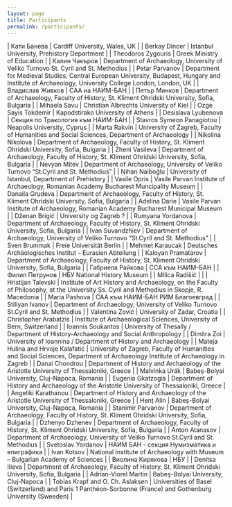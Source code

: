 ```yaml
---
layout: page
title: Participants
permalink: /participants/
---
```

| Кати Банева | Cardiff University, Wales, UK |
| Berkay Dincer | Istanbul University, Prehistory Department |
| Theodoros Zygouris | Greek Ministry of Education |
| Калин Чакъров | Department of Archaeology, University of Veliko Turnovo St. Cyril and St. Methodius |
| Petar Parvanov | Department for Medieval Studies, Central European University, Budapest, Hungary and Institute of Archaeology, University College London, London, UK |
| Владислав Живков | САА на НАИМ-БАН |
| Петър Минков | Department of Archaeology, Faculty of History, St. Kliment Ohridski University, Sofia, Bulgaria |
| Mihaela Savu | Christian Albrechts University of Kiel |
| Ozge Sayis Tokdemir | Kapodstirako University of Athens |
| Desislava Lyubenova | Секция по Тракология към НАИМ-БАН |
| Stavros Symeon Panagiotou | Neapolis University, Cyprus |
| Marta Rakvin | University of Zagreb, Faculty of Humanities and Social Sciences, Department of Archaeology |
| Nikolina Nikolova  | Department of Archaeology, Faculty of History, St. Kliment Ohridski University, Sofia, Bulgaria |
| Zheni Vasileva | Department of Archaeology, Faculty of History, St. Kliment Ohridski University, Sofia, Bulgaria |
| Nevyan Mitev | Department of Archaeology, University of Veliko Turnovo “St.Cyril and St. Methodius” |
| Nihan Naiboğlu | University of Istanbul, Department of Prehistory |
| Vasile Opris | Vasile Parvan Institute of Archaeology, Romanian Academy Bucharest Muncipality Museum |
| Danaila Grudeva | Department of Archaeology, Faculty of History, St. Kliment Ohridski University, Sofia, Bulgaria |
| Adelina Darie | Vasile Parvan Institute of Archaeology, Romanian Academy Bucharest Municipal Museum |
| Dženan Brigić | University og Zagreb ? |
| Rumyana Yordanova | Department of Archaeology, Faculty of History, St. Kliment Ohridski University, Sofia, Bulgaria |
| Ivan Suvandzhiev | Department of Archaeology, University of Veliko Turnovo “St.Cyril and St. Methodius” |
| Sven Brummak | Freie Universität Berlin |
| Mehmet Karaucak | Deutsches Archäologisches Institut – Eurasien Abteilung |
| Kaloyan Pramatarov | Department of Archaeology, Faculty of History, St. Kliment Ohridski University, Sofia, Bulgaria |
| Габриела Райкова | ССА към НАИМ-БАН |
| Филип Петрунов | НБУ National History Museum |
| Milica Radišić |  |
| Hristijan Talevski | Institute of Art History and Archaeology, on the Faculty of Philosophy, at the University Ss. Cyril and Methodius in Skopje, R. Macedonia |
| Maria Pashova | САА към НАИМ-БАН РИМ Благоевград |
| Stiliyan Ivanov | Department of Archaeology, University of Veliko Turnovo St.Cyril and St. Methodius |
| Valentina Zović | University of Zadar, Croatia |
| Christopher Arabatzis | Institute of Archaeological Sciences, University of Bern, Switzerland |
| Ioannis Soukantos | University of Thesally / Department of History-Archaeology and Social Anthropology |
| Dimitra Zoi | University of Ioannina / Department of History and Archaeology |
| Mateja Hulina and Hrvoje Kalafatić | University of Zagreb, Faculty of Humanities and Social Sciences, Department of Archaeology Institute of Archaeology in Zagreb |
| Danai Chondrou | Department of History and Archaeology of the Aristotle University of Thessaloniki, Greece |
| Malvinka Urák | Babeș-Bolyai University, Cluj-Napoca, Romania |
| Eugenia Gkatzogia | Department of History and Archaeology of the Aristotle University of Thessaloniki, Greece |
| Angeliki Karathanou | Department of History and Archaeology of the Aristotle University of Thessaloniki, Greece |
| Henț Alin | Babeș-Bolyai University, Cluj-Napoca, Romania |
| Stanimir Parvanov | Department of Archaeology, Faculty of History, St. Kliment Ohridski University, Sofia, Bulgaria |
| Dzhenyo Dzhenev | Department of Archaeology, Faculty of History, St. Kliment Ohridski University, Sofia, Bulgaria |
| Anton Atanasov | Department of Archaeology, University of Veliko Turnovo St.Cyril and St. Methodius |
| Svetoslav Yordanov | НАИМ БАН - секция Нумизматика и епиграфика |
| Ivan Kotsov | National Institute of Archaeology with Museum – Bulgarian Academy of Sciences |
| Виолина Кирякова | НБУ |
| Denitsa Ilieva | Department of Archaeology, Faculty of History, St. Kliment Ohridski University, Sofia, Bulgaria |
| Adrian-Viorel Martin | Babeş-Bolyai University, Cluj-Napoca |
| Tobias Krapf and O. Ch. Aslaksen | Universities of Basel (Switzerland) and Paris 1 Panthéon-Sorbonne (France) and Gothenburg University (Sweeden) |